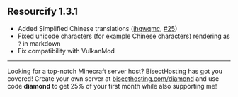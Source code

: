 ## Resourcify 1.3.1

- Added Simplified Chinese translations ([jhqwqmc](https://github.com/jhqwqmc), [#25](https://github.com/DeDiamondPro/Resourcify/pull/25))
- Fixed unicode characters (for example Chinese characters) rendering as `?` in markdown
- Fix compatibility with VulkanMod

----------------------------------------------------------------------------------------------------

Looking for a top-notch Minecraft server host? BisectHosting has got you covered! Create your own server
at [bisecthosting.com/diamond](https://bisecthosting.com/diamond?r=resourcify+update) and use code **diamond** to get
25% of your first month while also supporting me!